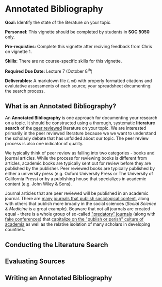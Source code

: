 # Annotated Bibliography

<div class="rmdgoal">
<p><strong>Goal:</strong> Identify the state of the literature on your topic.</p>
</div>

<div class="rmdpersonnel">
<p><strong>Personnel:</strong> This vignette should be completed by students in <strong>SOC 5050</strong> only.</p>
</div>

<div class="rmdpre">
<p><strong>Pre-requisties:</strong> Complete this vignette after reciving feedback from Chris on vignette 1.</p>
</div>

<div class="rmdskills">
<p><strong>Skills:</strong> There are no course-specific skills for this vignette.</p>
</div>

<div class="rmddue">
<p><strong>Required Due Date:</strong> Lecture 7 (October 8<sup>th</sup>)</p>
</div>

<div class="rmddeliver">
<p><strong>Deliverables:</strong> A markdown file (<code>.md</code>) with properly formatted citations and evalutative assessments of each source; your spreadsheet documenting the search process.</p>
</div>

## What is an Annotated Bibliography?
An **Annotated Bibliography** is one approach for documenting your research on a topic. It should be constructed using a thorough, systematic **literature search** of the [peer reviewed](https://library.sdsu.edu/research-services/research-help/peer-reviewed-articles) literature on your topic. We are interested primarily in the peer reviewed literature because we we want to understand the scholarly debate that has unfolded about our topic. The peer review process is also one indicator of quality. 

We typically think of peer review as falling into two categories - books and journal articles. While the process for reviewing books is different from articles, academic books are typically sent out for review before they are published by the publisher. Peer reviewed books are typically published by either a university press (e.g. Oxford University Press or The University of California Press) or by a publishing house that specializes in academic content (e.g. John Wiley & Sons).

Journal articles that are peer reviewed will be published in an academic journal. There are [many journals that publish sociological content](https://gmusocgrads.wordpress.com/development/journals/), along with others that publish more broadly in the social sciences (*Social Science & Medicine* is a great example). Beaware that not all journals are created equal - there is a whole group of so-called ["predatory" journals](https://beallslist.weebly.com) (along with [fake conferences](https://www.nytimes.com/2016/12/29/upshot/fake-academe-looking-much-like-the-real-thing.html)) that [capitalize on the "publish or perish" culture of academia](https://www.nytimes.com/2017/10/30/science/predatory-journals-academics.html) as well as the relative isolation of many scholars in developing countries.



## Conducting the Literature Search


## Evaluating Sources


## Writing an Annotated Bibliography
